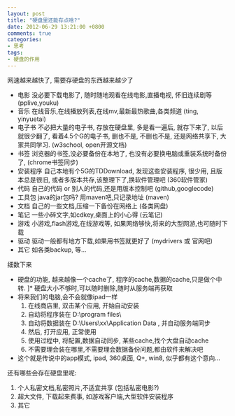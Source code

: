 ```yaml
---
layout: post
title: "硬盘里还能存点啥?"
date: 2012-06-29 13:21:00 +0800
comments: true
categories:
- 思考
tags:
- 硬盘的作用
---
```


网速越来越快了, 需要存硬盘的东西越来越少了


* 电影      没必要下载电影了, 随时随地观看在线电影,直播电视, 怀旧连续剧等   (pplive,youku)
* 音乐      在线音乐,在线播放列表,在线mv,最新最热歌曲,各类频道  (ting, yinyuetai)
* 电子书    不必把大量的电子书, 存放在硬盘里, 多是看一遍后, 就存下来了, 以后就很少翻了, 看着4.5个G的电子书, 删也不是, 不删也不是, 还是网络共享下, 大家共同学习.  (w3school, open开源文档)
* 书签      浏览器的书签,没必要备份在本地了, 也没有必要换电脑或重装系统时备份了,     (chrome书签同步)
* 安装程序  自己本地有个5G的TDDownload, 发现这些安装程序, 很少用, 且版本总是很旧, 或者多版本共存,该整理下了,换软件管理吧      (360软件管家)
* 代码      自己的代码 or 别人的代码,还是用版本控制吧     (github,googlecode)
* 工具包    java的jar包吗?  用maven吧,只记录地址    (maven)
* 文档      自己的一些文档,压缩一下备份在网络上     (各类网盘)
* 笔记      一些小碎文字,如cdkey,桌面上的小心得     (云笔记)
* 游戏      小游戏,flash游戏,在线游戏等,  如果网络够快,将来的大型网游,也可随时下载
* 驱动      驱动一般都有地方下载,如果用书签就更好了 (mydrivers 或 官网吧)
* 其它      如各类backup, 等...
   



细数下来
* 硬盘的功能, 越来越像一个cache了, 程序的cache,数据的cache,只是做个中转.   ]* 硬盘大小不够时,可以随时删除,随时从服务端再获取
* 将来我们的电脑,会不会就像ipad一样
    1. 在线商店里, 双击某个应用, 开始自动安装
    2. 自动将程序装在 D:\program files\
    3. 自动将数据装在 D:\Users\xx\Application Data , 并自动服务端同步
    4. 然后, 打开应用, 正常使用
    5. 使用过程中, 将配置,数据自动同步,  某些cache,找个大盘自动cache
    6. 不需要理会装在哪里,不需要理会数据备份问题,都由软件来解决吧
* 这个就是传说中的app模式, ipad, 360桌面, Q+, win8, 似乎都有这个意向...


还有哪些会存在硬盘里呢:

1. 个人私密文档,私密照片,不适宜共享   (包括私密电影?)
2. 超大文件,   下载起来费事, 如游戏客户端,大型软件安装程序
3. 其它









